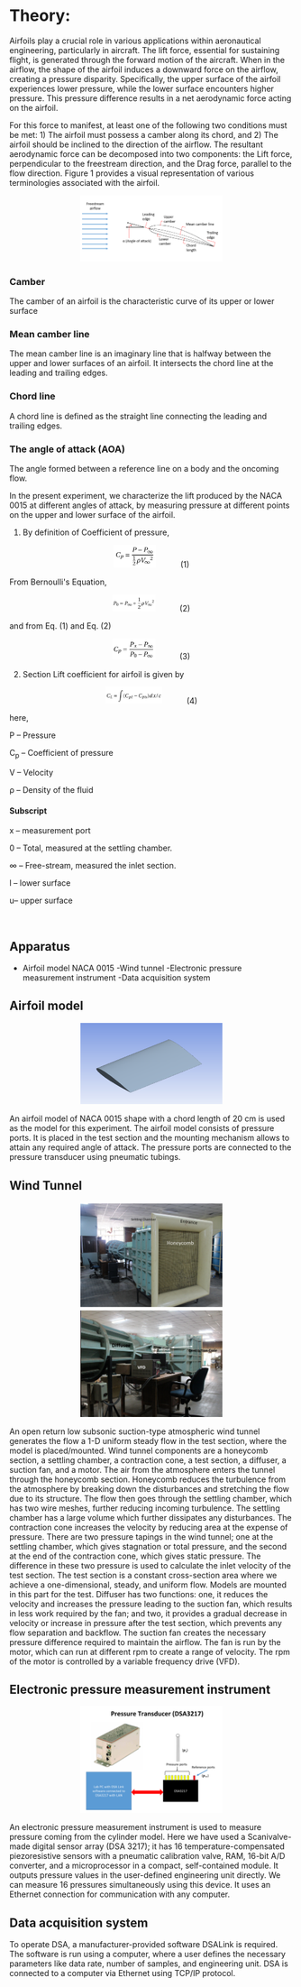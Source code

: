 # Theory:

Airfoils play a crucial role in various applications within aeronautical engineering, particularly in aircraft. The lift force, essential for sustaining flight, is generated through the forward motion of the aircraft. When in the airflow, the shape of the airfoil induces a downward force on the airflow, creating a pressure disparity. Specifically, the upper surface of the airfoil experiences lower pressure, while the lower surface encounters higher pressure. This pressure difference results in a net aerodynamic force acting on the airfoil.

For this force to manifest, at least one of the following two conditions must be met: 1) The airfoil must possess a camber along its chord, and 2) The airfoil should be inclined to the direction of the airflow. The resultant aerodynamic force can be decomposed into two components: the Lift force, perpendicular to the freestream direction, and the Drag force, parallel to the flow direction. Figure 1 provides a visual representation of various terminologies associated with the airfoil.

 
<center>
<img src="./images/Fig1.png" style="width:50%;">
</center>

### Camber
The camber of an airfoil is the characteristic curve of its upper or lower surface

### Mean camber line
The mean camber line is an imaginary line that is halfway between the upper and lower surfaces of an airfoil. It intersects the chord line at the leading and trailing edges. 

### Chord line
A chord line is defined as the straight line connecting the leading and trailing edges.

### The angle of attack (AOA)
The angle formed between a reference line on a body and the oncoming flow.


In the present experiment, we characterize the lift produced by the NACA 0015 at different angles of attack, by measuring pressure at different points on the upper and lower surface of the airfoil.

1. By definition of Coefficient of pressure,
<center>
<img src="./images/Eq1.png" style="width:15%;"> &nbsp;&nbsp;&nbsp;&nbsp;&nbsp;&nbsp;&nbsp;&nbsp;&nbsp; (1)
</center>

From Bernoulli's Equation,
<center>
<img src="./images/Eq2.png" style="width:15%;"> &nbsp;&nbsp;&nbsp;&nbsp;&nbsp;&nbsp;&nbsp;&nbsp;&nbsp; (2)
</center>

and from Eq. (1) and Eq. (2)
<center>
<img src="./images/Eq3.png" style="width:15%;"> &nbsp;&nbsp;&nbsp;&nbsp;&nbsp;&nbsp;&nbsp;&nbsp;&nbsp; (3)
</center>

2. Section Lift coefficient for airfoil is given by
<center>
<img src="./images/Eq4.png" style="width:20%;"> &nbsp;&nbsp;&nbsp;&nbsp;&nbsp;&nbsp;&nbsp;&nbsp;&nbsp; (4)
</center>


here,

P – Pressure

C<sub>p</sub> – Coefficient of pressure

V – Velocity

ρ – Density of the fluid

#### Subscript

x – measurement port

0 – Total, measured at the settling chamber.

∞ – Free-stream, measured the inlet section.

l – lower surface

u– upper surface

 

## Apparatus
- Airfoil model NACA 0015
-Wind tunnel
-Electronic pressure measurement instrument
-Data acquisition system

## Airfoil model

<center>
<img src="./images/Fig2.png" style="width:50%;">
</center>

An airfoil model of NACA 0015 shape with a chord length of 20 cm is used as the model for this experiment. The airfoil model consists of pressure ports. It is placed in the test section and the mounting mechanism allows to attain any required angle of attack. The pressure ports are connected to the pressure transducer using pneumatic tubings.
 
## Wind Tunnel

<center>
<img src="./images/Fig3.png" style="width:50%;">
</center>

<center>
<img src="./images/Fig4.png" style="width:50%;">
</center>

An open return low subsonic suction-type atmospheric wind tunnel generates the flow a 1-D uniform steady flow in the test section, where the model is placed/mounted. Wind tunnel components are a honeycomb section, a settling chamber, a contraction cone, a test section, a diffuser, a suction fan, and a motor. The air from the atmosphere enters the tunnel through the honeycomb section. Honeycomb reduces the turbulence from the atmosphere by breaking down the disturbances and stretching the flow due to its structure. The flow then goes through the settling chamber, which has two wire meshes, further reducing incoming turbulence. The settling chamber has a large volume which further dissipates any disturbances. The contraction cone increases the velocity by reducing area at the expense of pressure. There are two pressure tapings in the wind tunnel; one at the settling chamber, which gives stagnation or total pressure, and the second at the end of the contraction cone, which gives static pressure. The difference in these two pressure is used to calculate the inlet velocity of the test section. The test section is a constant cross-section area where we achieve a one-dimensional, steady, and uniform flow. Models are mounted in this part for the test. Diffuser has two functions: one, it reduces the velocity and increases the pressure leading to the suction fan, which results in less work required by the fan; and two, it provides a gradual decrease in velocity or increase in pressure after the test section, which prevents any flow separation and backflow. The suction fan creates the necessary pressure difference required to maintain the airflow. The fan is run by the motor, which can run at different rpm to create a range of velocity. The rpm of the motor is controlled by a variable frequency drive (VFD). 

## Electronic pressure measurement instrument

<center>
<img src="./images/Fig5.png" style="width:50%;">
</center>
 

An electronic pressure measurement instrument is used to measure pressure coming from the cylinder model. Here we have used a Scanivalve-made digital sensor array (DSA 3217); it has 16 temperature-compensated piezoresistive sensors with a pneumatic calibration valve, RAM, 16-bit A/D converter, and a microprocessor in a compact, self-contained module. It outputs pressure values in the user-defined engineering unit directly. We can measure 16 pressures simultaneously using this device. It uses an Ethernet connection for communication with any computer.

## Data acquisition system
To operate DSA, a manufacturer-provided software DSALink is required. The software is run using a computer, where a user defines the necessary parameters like data rate, number of samples, and engineering unit. DSA is connected to a computer via Ethernet using TCP/IP protocol.


 
